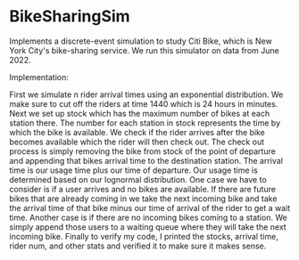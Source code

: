 # BikeSharingSim

Implements a discrete-event simulation to study Citi Bike, which is New York City's bike-sharing service. We run this simulator on data from June 2022.

Implementation:

First we simulate n rider arrival times using an exponential distribution. We make sure to cut off the riders at time 1440 which is 24 hours in minutes.
Next we set up stock which has the maximum number of bikes at each station there. The number for each station in stock represents the time by which the bike is available. We check if the rider arrives after the bike becomes available which the rider will then check out. The check out process is simply removing the bike from stock of the point of departure and appending that bikes arrival time to the destination station. The arrival time is our usage time plus our time of departure. Our usage time is determined based on our lognormal distribution.
One case we have to consider is if a user arrives and no bikes are available. If there are future bikes that are already coming in we take the next incoming bike and take the arrival time of that bike minus our time of arrival of the rider to get a wait time.
Another case is if there are no incoming bikes coming to a station. We simply append those users to a waiting queue where they will take the next incoming bike.
Finally to verify my code, I printed the stocks, arrival time, rider num, and other stats and verified it to make sure it makes sense.
